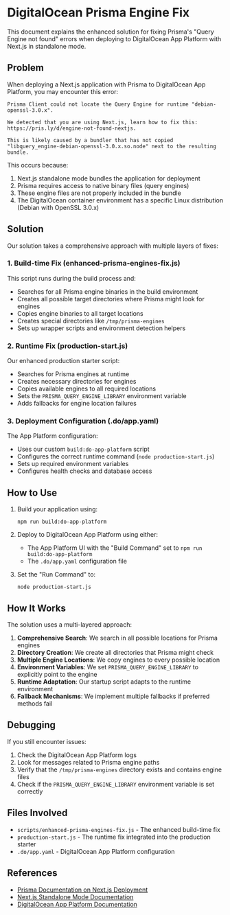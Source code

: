 # DigitalOcean Prisma Engine Fix

This document explains the enhanced solution for fixing Prisma's "Query Engine not found" errors when deploying to DigitalOcean App Platform with Next.js in standalone mode.

## Problem

When deploying a Next.js application with Prisma to DigitalOcean App Platform, you may encounter this error:

```
Prisma Client could not locate the Query Engine for runtime "debian-openssl-3.0.x".

We detected that you are using Next.js, learn how to fix this: https://pris.ly/d/engine-not-found-nextjs.

This is likely caused by a bundler that has not copied "libquery_engine-debian-openssl-3.0.x.so.node" next to the resulting bundle.
```

This occurs because:

1. Next.js standalone mode bundles the application for deployment
2. Prisma requires access to native binary files (query engines)
3. These engine files are not properly included in the bundle
4. The DigitalOcean container environment has a specific Linux distribution (Debian with OpenSSL 3.0.x)

## Solution

Our solution takes a comprehensive approach with multiple layers of fixes:

### 1. Build-time Fix (enhanced-prisma-engines-fix.js)

This script runs during the build process and:

- Searches for all Prisma engine binaries in the build environment
- Creates all possible target directories where Prisma might look for engines
- Copies engine binaries to all target locations
- Creates special directories like `/tmp/prisma-engines`
- Sets up wrapper scripts and environment detection helpers

### 2. Runtime Fix (production-start.js)

Our enhanced production starter script:

- Searches for Prisma engines at runtime
- Creates necessary directories for engines
- Copies available engines to all required locations
- Sets the `PRISMA_QUERY_ENGINE_LIBRARY` environment variable
- Adds fallbacks for engine location failures

### 3. Deployment Configuration (.do/app.yaml)

The App Platform configuration:

- Uses our custom `build:do-app-platform` script
- Configures the correct runtime command (`node production-start.js`)
- Sets up required environment variables
- Configures health checks and database access

## How to Use

1. Build your application using:
   ```
   npm run build:do-app-platform
   ```

2. Deploy to DigitalOcean App Platform using either:
   - The App Platform UI with the "Build Command" set to `npm run build:do-app-platform`
   - The `.do/app.yaml` configuration file

3. Set the "Run Command" to:
   ```
   node production-start.js
   ```

## How It Works

The solution uses a multi-layered approach:

1. **Comprehensive Search**: We search in all possible locations for Prisma engines
2. **Directory Creation**: We create all directories that Prisma might check
3. **Multiple Engine Locations**: We copy engines to every possible location
4. **Environment Variables**: We set `PRISMA_QUERY_ENGINE_LIBRARY` to explicitly point to the engine
5. **Runtime Adaptation**: Our startup script adapts to the runtime environment
6. **Fallback Mechanisms**: We implement multiple fallbacks if preferred methods fail

## Debugging

If you still encounter issues:

1. Check the DigitalOcean App Platform logs
2. Look for messages related to Prisma engine paths
3. Verify that the `/tmp/prisma-engines` directory exists and contains engine files
4. Check if the `PRISMA_QUERY_ENGINE_LIBRARY` environment variable is set correctly

## Files Involved

- `scripts/enhanced-prisma-engines-fix.js` - The enhanced build-time fix
- `production-start.js` - The runtime fix integrated into the production starter
- `.do/app.yaml` - DigitalOcean App Platform configuration

## References

- [Prisma Documentation on Next.js Deployment](https://pris.ly/d/engine-not-found-nextjs)
- [Next.js Standalone Mode Documentation](https://nextjs.org/docs/app/api-reference/next-config-js/output#standalone)
- [DigitalOcean App Platform Documentation](https://docs.digitalocean.com/products/app-platform/)